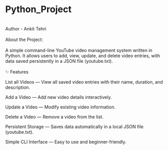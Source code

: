 # Python_Project
<br>
Author - Ankit Tehri
<br>
<br>
About the Project:
<br>
<br>
A simple command-line YouTube video management system written in Python. 
It allows users to add, view, update, and delete video entries, with data saved persistently in a JSON file (youtube.txt).
<br>
<br>
✨ Features


List all Videos — View all saved video entries with their name, duration, and description.

Add a Video — Add new video details interactively.

Update a Video — Modify existing video information.

Delete a Video — Remove a video from the list.

Persistent Storage — Saves data automatically in a local JSON file (youtube.txt).

Simple CLI Interface — Easy to use and beginner-friendly.





